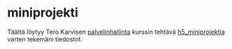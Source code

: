 # miniprojekti

Täältä löytyy Tero Karvisen [palvelinhallinta](https://terokarvinen.com/palvelinten-hallinta/) kurssin tehtävä [h5_miniprojektia](https://github.com/veitim/palvelinten_hallinta/edit/main/h5_miniprojekti.md) varten tekemäni tiedostot.
